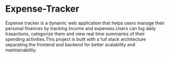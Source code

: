 # Expense-Tracker
Expense tracker is a dynamic web application that helps users manage their personal finances by tracking income and expenses.Users can log daily trasactions, categorize them and view real time summaries of their spending activities.This project is built with a full stack architecture separating the frontend and backend for better scalability and maintainability.
